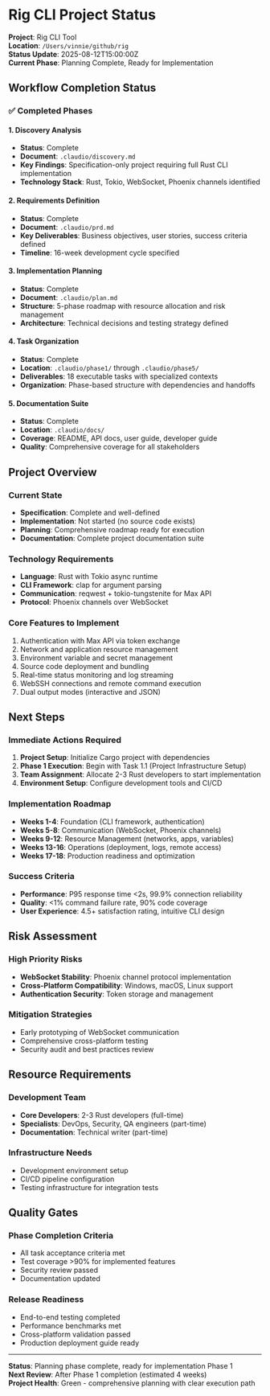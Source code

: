 # Rig CLI Project Status

**Project**: Rig CLI Tool  
**Location**: `/Users/vinnie/github/rig`  
**Status Update**: 2025-08-12T15:00:00Z  
**Current Phase**: Planning Complete, Ready for Implementation

## Workflow Completion Status

### ✅ Completed Phases

#### 1. Discovery Analysis
- **Status**: Complete
- **Document**: `.claudio/discovery.md`
- **Key Findings**: Specification-only project requiring full Rust CLI implementation
- **Technology Stack**: Rust, Tokio, WebSocket, Phoenix channels identified

#### 2. Requirements Definition  
- **Status**: Complete
- **Document**: `.claudio/prd.md`
- **Key Deliverables**: Business objectives, user stories, success criteria defined
- **Timeline**: 16-week development cycle specified

#### 3. Implementation Planning
- **Status**: Complete  
- **Document**: `.claudio/plan.md`
- **Structure**: 5-phase roadmap with resource allocation and risk management
- **Architecture**: Technical decisions and testing strategy defined

#### 4. Task Organization
- **Status**: Complete
- **Location**: `.claudio/phase1/` through `.claudio/phase5/`
- **Deliverables**: 18 executable tasks with specialized contexts
- **Organization**: Phase-based structure with dependencies and handoffs

#### 5. Documentation Suite
- **Status**: Complete
- **Location**: `.claudio/docs/`
- **Coverage**: README, API docs, user guide, developer guide
- **Quality**: Comprehensive coverage for all stakeholders

## Project Overview

### Current State
- **Specification**: Complete and well-defined
- **Implementation**: Not started (no source code exists)
- **Planning**: Comprehensive roadmap ready for execution
- **Documentation**: Complete project documentation suite

### Technology Requirements
- **Language**: Rust with Tokio async runtime
- **CLI Framework**: clap for argument parsing
- **Communication**: reqwest + tokio-tungstenite for Max API
- **Protocol**: Phoenix channels over WebSocket

### Core Features to Implement
1. Authentication with Max API via token exchange
2. Network and application resource management
3. Environment variable and secret management  
4. Source code deployment and bundling
5. Real-time status monitoring and log streaming
6. WebSSH connections and remote command execution
7. Dual output modes (interactive and JSON)

## Next Steps

### Immediate Actions Required
1. **Project Setup**: Initialize Cargo project with dependencies
2. **Phase 1 Execution**: Begin with Task 1.1 (Project Infrastructure Setup)
3. **Team Assignment**: Allocate 2-3 Rust developers to start implementation
4. **Environment Setup**: Configure development tools and CI/CD

### Implementation Roadmap
- **Weeks 1-4**: Foundation (CLI framework, authentication)
- **Weeks 5-8**: Communication (WebSocket, Phoenix channels)
- **Weeks 9-12**: Resource Management (networks, apps, variables)
- **Weeks 13-16**: Operations (deployment, logs, remote access)
- **Weeks 17-18**: Production readiness and optimization

### Success Criteria
- **Performance**: P95 response time <2s, 99.9% connection reliability
- **Quality**: <1% command failure rate, 90% code coverage
- **User Experience**: 4.5+ satisfaction rating, intuitive CLI design

## Risk Assessment

### High Priority Risks
- **WebSocket Stability**: Phoenix channel protocol implementation
- **Cross-Platform Compatibility**: Windows, macOS, Linux support
- **Authentication Security**: Token storage and management

### Mitigation Strategies
- Early prototyping of WebSocket communication
- Comprehensive cross-platform testing
- Security audit and best practices review

## Resource Requirements

### Development Team
- **Core Developers**: 2-3 Rust developers (full-time)
- **Specialists**: DevOps, Security, QA engineers (part-time)
- **Documentation**: Technical writer (part-time)

### Infrastructure Needs
- Development environment setup
- CI/CD pipeline configuration
- Testing infrastructure for integration tests

## Quality Gates

### Phase Completion Criteria
- All task acceptance criteria met
- Test coverage >90% for implemented features
- Security review passed
- Documentation updated

### Release Readiness
- End-to-end testing completed
- Performance benchmarks met
- Cross-platform validation passed
- Production deployment guide ready

---

**Status**: Planning phase complete, ready for implementation Phase 1  
**Next Review**: After Phase 1 completion (estimated 4 weeks)  
**Project Health**: Green - comprehensive planning with clear execution path